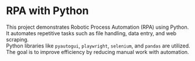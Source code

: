 # RPA with Python

This project demonstrates Robotic Process Automation (RPA) using Python.  
It automates repetitive tasks such as file handling, data entry, and web scraping.  
Python libraries like `pyautogui`, `playwright`, `selenium`, and `pandas` are utilized.  
The goal is to improve efficiency by reducing manual work with automation.
